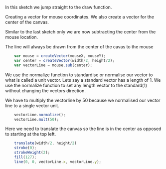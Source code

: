 In this sketch we jump straight to the draw function.

Creating a vector for mouse coordinates.
We also create a vector for the center of the canvas.


Similar to the last sketch only we are now subtracting 
the center from the mouse location.

The line will always be drawn from the center of the cavas to the mouse


```js
    var mouse = createVector(mouseX, mouseY);
    var center = createVector(width/2, height/2);
    var vectorLine = mouse.sub(center);
```

We use the normalize function to standardise or normalise our vector to what is called a unit vector.
Lets say a standard vector has a length of 1. We use the normalize function to set any length vector to the standard(1) without changing the vectors direction.

We have to multiply the vectorline by 50 because we normalised our vector line to a single vector unit.

```js
    vectorLine.normalize();
    vectorLine.mult(50);
```

Here we need to translate the canvas so the line is in the center
as opposed to starting at the top left.

    
```js
    translate(width/2, height/2)
    stroke(0);
    strokeWeight(2);
    fill(127);
    line(0, 0, vectorLine.x, vectorLine.y);

```
